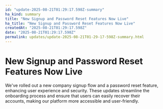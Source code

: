 ```yaml
---
id: "update-2025-08-21T01:29:17.598Z-summary"
ha_kind: summary
title: "New Signup and Password Reset Features Now Live"
ha_title: "New Signup and Password Reset Features Now Live"
createdAt: "2025-08-21T01:29:17.598Z"
date: "2025-08-21T01:29:17.598Z"
permalink: updates/update-2025-08-21T01-29-17-598Z-summary.html
---
```


<!--HA-START-->
# New Signup and Password Reset Features Now Live

We've rolled out a new company signup flow and a password reset feature, enhancing user experience and security. These updates streamline the onboarding process and ensure that users can easily recover their accounts, making our platform more accessible and user-friendly.

<!--HA-END-->
